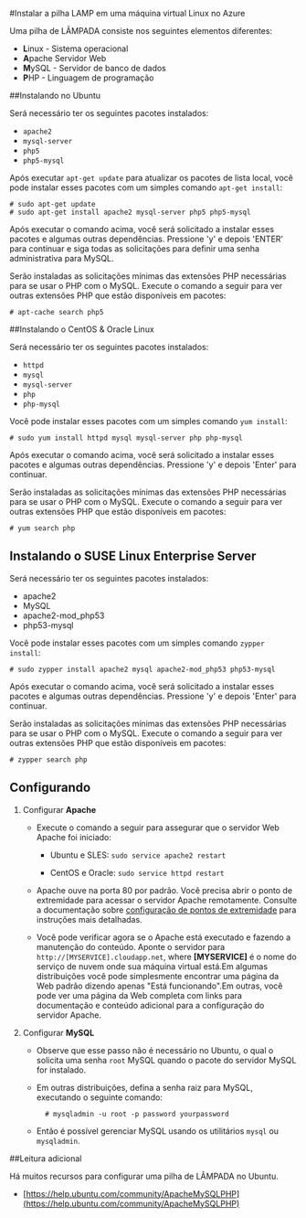 ﻿<properties urlDisplayName="Install LAMP stack" pageTitle="Instalar a pilha LAMP em uma máquina virtual Linux" metaKeywords="" description="Learn how to install the LAMP stack on a Linux virtual machine (VM) in Azure. You can install on Ubuntu or CentOS." metaCanonical="" services="virtual-machines" documentationCenter="" title="Install the LAMP Stack on a Linux virtual machine in Azure" authors="szark" solutions="" manager="timlt" editor="" />

<tags ms.service="virtual-machines" ms.workload="infrastructure-services" ms.tgt_pltfrm="vm-linux" ms.devlang="na" ms.topic="article" ms.date="11/18/2014" ms.author="szark" />



#Instalar a pilha LAMP em uma máquina virtual Linux no Azure

Uma pilha de LÂMPADA consiste nos seguintes elementos diferentes:

- **L**inux - Sistema operacional
- **A**pache Servidor Web
- **M**ySQL - Servidor de banco de dados
- **P**HP - Linguagem de programação


##Instalando no Ubuntu

Será necessário ter os seguintes pacotes instalados:

- `apache2`
- `mysql-server`
- `php5`
- `php5-mysql`

Após executar `apt-get update` para atualizar os pacotes de lista local, você pode instalar esses pacotes com um simples comando `apt-get install`:

	# sudo apt-get update
	# sudo apt-get install apache2 mysql-server php5 php5-mysql

Após executar o comando acima, você será solicitado a instalar esses pacotes e algumas outras dependências.  Pressione 'y' e depois 'ENTER' para continuar e siga todas as solicitações para definir uma senha administrativa para MySQL.

Serão instaladas as solicitações mínimas das extensões PHP necessárias para se usar o PHP com o MySQL. Execute o comando a seguir para ver outras extensões PHP que estão disponíveis em pacotes:

	# apt-cache search php5


##Instalando o CentOS & Oracle Linux

Será necessário ter os seguintes pacotes instalados:

- `httpd`
- `mysql`
- `mysql-server`
- `php`
- `php-mysql`

Você pode instalar esses pacotes com um simples comando `yum install`:

	# sudo yum install httpd mysql mysql-server php php-mysql

Após executar o comando acima, você será solicitado a instalar esses pacotes e algumas outras dependências.  Pressione 'y' e depois 'Enter' para continuar.

Serão instaladas as solicitações mínimas das extensões PHP necessárias para se usar o PHP com o MySQL. Execute o comando a seguir para ver outras extensões PHP que estão disponíveis em pacotes:

	# yum search php


## Instalando o SUSE Linux Enterprise Server

Será necessário ter os seguintes pacotes instalados:

- apache2
- MySQL
- apache2-mod_php53
- php53-mysql

Você pode instalar esses pacotes com um simples comando `zypper install`:

	# sudo zypper install apache2 mysql apache2-mod_php53 php53-mysql

Após executar o comando acima, você será solicitado a instalar esses pacotes e algumas outras dependências.  Pressione 'y' e depois 'Enter' para continuar.

Serão instaladas as solicitações mínimas das extensões PHP necessárias para se usar o PHP com o MySQL. Execute o comando a seguir para ver outras extensões PHP que estão disponíveis em pacotes:

	# zypper search php


Configurando
----------

1. Configurar **Apache**

	- Execute o comando a seguir para assegurar que o servidor Web Apache foi iniciado:

		- Ubuntu e SLES: `sudo service apache2 restart`

		- CentOS e Oracle: `sudo service httpd restart`

	- Apache ouve na porta 80 por padrão. Você precisa abrir o ponto de extremidade para acessar o servidor Apache remotamente.  Consulte a documentação sobre [configuração de pontos de extremidade](http://azure.microsoft.com/pt-br/documentation/articles/virtual-machines-set-up-endpoints/) para instruções mais detalhadas.

	- Você pode verificar agora se o Apache está executado e fazendo a manutenção do conteúdo.  Aponte o servidor para `http://[MYSERVICE].cloudapp.net`, where **[MYSERVICE]** é o nome do serviço de nuvem onde sua máquina virtual está.Em algumas distribuições você pode simplesmente encontrar uma página da Web padrão dizendo apenas "Está funcionando".Em outras, você pode ver uma página da Web completa com links para documentação e conteúdo adicional para a configuração do servidor Apache.

2. Configurar **MySQL**

	- Observe que esse passo não é necessário no Ubuntu, o qual o solicita uma senha `root` MySQL quando o pacote do servidor MySQL for instalado.

	- Em outras distribuições, defina a senha raiz para MySQL, executando o seguinte comando:

			# mysqladmin -u root -p password yourpassword

	- Então é possível gerenciar MySQL usando os utilitários `mysql` ou `mysqladmin`.


##Leitura adicional

Há muitos recursos para configurar uma pilha de LÂMPADA no Ubuntu.

- [https://help.ubuntu.com/community/ApacheMySQLPHP](https://help.ubuntu.com/community/ApacheMySQLPHP)

<!--HONumber=35.1-->
